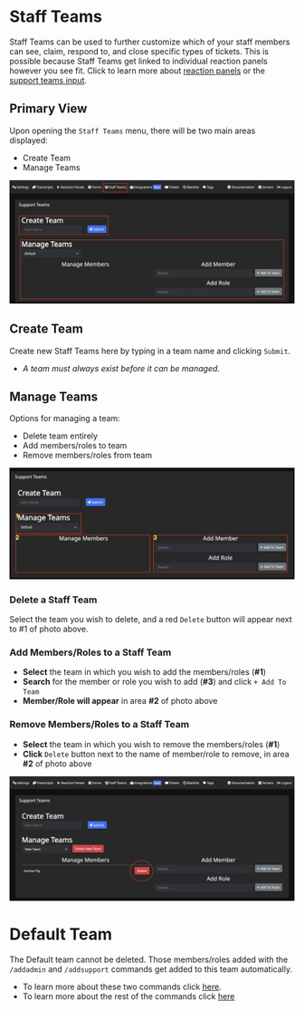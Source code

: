 # Staff Teams
Staff Teams can be used to further customize which of your staff members can see, claim, respond to, and close specific types of tickets. This is possible because Staff Teams get linked to individual reaction panels however you see fit. Click to learn more about [reaction panels](../dashboard/reaction-panels.md) or the [support teams input](../dashboard/reaction-panels.md/#support-teams).

## Primary View
Upon opening the `Staff Teams` menu, there will be two main areas displayed:
- Create Team
- Manage Teams

![Staff team card](../img/staff_teams_card.webp)

## Create Team
Create new Staff Teams here by typing in a team name and clicking `Submit`.
- *A team must always exist before it can be managed.* 

## Manage Teams
Options for managing a team:
- Delete team entirely
- Add members/roles to team
- Remove members/roles from team

![Manage teams card](../img/staff_teams_manage.webp)

### Delete a Staff Team
Select the team you wish to delete, and a red `Delete` button will appear next to #1 of photo above.

### Add Members/Roles to a Staff Team
- **Select** the team in which you wish to add the members/roles (**#1**)
- **Search** for the member or role you wish to add (**#3**) and click `+ Add To Team`
- **Member/Role will appear** in area **#2** of photo above

### Remove Members/Roles to a Staff Team
- **Select** the team in which you wish to remove the members/roles (**#1**)
- **Click** `Delete` button next to the name of member/role to remove, in area **#2** of photo above

![Delete from teams](../img/staff_teams_delete.webp)

# Default Team
The Default team cannot be deleted. Those members/roles added with the `/addadmin` and `/addsupport` commands get added to this team automatically.  
- To learn more about these two commands click [here](../commands/add-admin-support.md).  
- To learn more about the rest of the commands click [here](../commands/basic-commands.md)